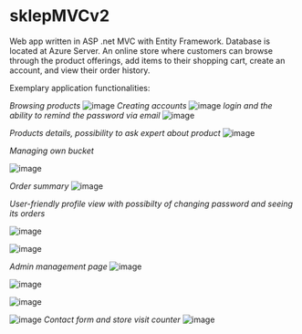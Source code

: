 # sklepMVCv2
Web app written in ASP .net MVC with Entity Framework. Database is located at Azure Server.
An online store where customers can browse through the product offerings, add items to their shopping cart, create an account, and view their order history.

Exemplary application functionalities:

*Browsing products*
![image](https://user-images.githubusercontent.com/69792880/224446920-60af2b66-df5a-4a5f-b11a-d08195375505.png)
*Creating accounts*
![image](https://user-images.githubusercontent.com/69792880/224447084-f11914d5-e54f-4367-8ee1-95ac0f6d64b4.png)
*login and the ability to remind the password via email*
![image](https://user-images.githubusercontent.com/69792880/224447101-8844455a-bcd6-40b0-bb37-27034c962754.png)

*Products details, possibility to ask expert about product*
![image](https://user-images.githubusercontent.com/69792880/224447132-419feecc-caae-47f0-ba5a-14e9977a0dfe.png)

*Managing own bucket*

![image](https://user-images.githubusercontent.com/69792880/224446966-93660afe-4974-4fe2-900f-6250c5bd3630.png)

*Order summary*
![image](https://user-images.githubusercontent.com/69792880/224484380-bb2ac95f-22ce-4a90-82ec-bc9eda147dd5.png)


*User-friendly profile view with possibilty of changing password and seeing its orders*

![image](https://user-images.githubusercontent.com/69792880/224447036-ab89fb26-ad06-4f23-8652-4615bffe9645.png)

![image](https://user-images.githubusercontent.com/69792880/224447065-140db0c7-1a00-409e-9e5e-8bc66fd12568.png)

*Admin management page*
![image](https://user-images.githubusercontent.com/69792880/224446988-e13abcbe-0534-4474-8c02-b192f2989cd6.png)

![image](https://user-images.githubusercontent.com/69792880/224446902-2d227dfb-2a09-4ddf-b6a3-2c09d30b4d43.png)

![image](https://user-images.githubusercontent.com/69792880/224447014-b6affdb8-aaa9-4af4-a671-614441e7769a.png)

![image](https://user-images.githubusercontent.com/69792880/224447208-0ad606ff-84a2-4bc1-8dce-bce335e589ff.png)
*Contact form and store visit counter*
![image](https://user-images.githubusercontent.com/69792880/224484517-3916493b-53f4-4aef-9785-9135cdd32a2f.png)

